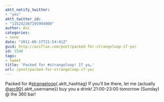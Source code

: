 ```yaml
---
aktt_notify_twitter:
- "yes"
aktt_twitter_id:
- "115242307195904000"
author: Avi
categories:
- none
date: "2011-09-17T21:54:41Z"
guid: http://aviflax.com/post/packed-for-strangeloop-if-yo/
id: 1540
tags:
- tweet
title: 'Packed for #strangeloop! If yo…'
url: /post/packed-for-strangeloop-if-yo/
---
```

Packed for #[strangeloop](http://search.twitter.com/search?q=%23strangeloop){.aktt_hashtag} If you’ll be there, let me (actually @[arc90](http://twitter.com/arc90){.aktt_username}) buy you a drink! 21:00-23:00 tomorrow (Sunday) @ the 360 bar!